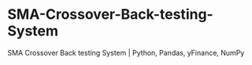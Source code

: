 # SMA-Crossover-Back-testing-System
SMA Crossover Back testing System | Python, Pandas, yFinance, NumPy
